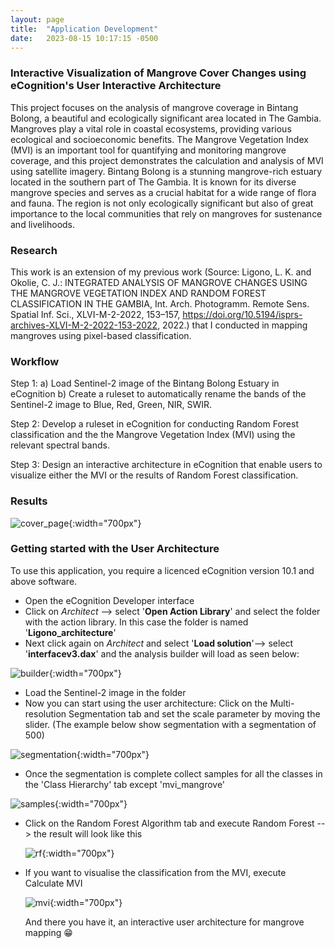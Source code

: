 ```yaml
---
layout: page
title:  "Application Development"
date:   2023-08-15 10:17:15 -0500
---
```


### Interactive Visualization of Mangrove Cover Changes using eCognition's User Interactive Architecture

This project focuses on the analysis of mangrove coverage in Bintang Bolong, a beautiful and ecologically significant area located in The Gambia. Mangroves play a vital role in coastal ecosystems, providing various ecological and socioeconomic benefits. The Mangrove Vegetation Index (MVI) is an important tool for quantifying and monitoring mangrove coverage, and this project demonstrates the calculation and analysis of MVI using satellite imagery. Bintang Bolong is a stunning mangrove-rich estuary located in the southern part of The Gambia. It is known for its diverse mangrove species and serves as a crucial habitat for a wide range of flora and fauna. The region is not only ecologically significant but also of great importance to the local communities that rely on mangroves for sustenance and livelihoods.

### Research
This work is an extension of my previous work (Source: Ligono, L. K. and Okolie, C. J.: INTEGRATED ANALYSIS OF MANGROVE CHANGES USING THE MANGROVE VEGETATION INDEX AND RANDOM FOREST CLASSIFICATION IN THE GAMBIA, Int. Arch. Photogramm. Remote Sens. Spatial Inf. Sci., XLVI-M-2-2022, 153–157, https://doi.org/10.5194/isprs-archives-XLVI-M-2-2022-153-2022, 2022.) that I conducted in mapping mangroves using pixel-based classification.

### Workflow

Step 1: a) Load Sentinel-2 image of the Bintang Bolong Estuary in eCognition b) Create a ruleset to automatically rename the bands of the Sentinel-2 image to Blue, Red, Green, NIR, SWIR.

Step 2: Develop a ruleset in eCognition for conducting Random Forest classification and the the Mangrove Vegetation Index (MVI) using the relevant spectral bands.

Step 3: Design an interactive architecture in eCognition that enable users to visualize either the MVI or the results of Random Forest classification. 

### Results
![cover_page](https://github.com/lisahligono/OBIA_IP/assets/72496335/5015a7af-5926-4622-955d-44cbec5c0538){:width="700px"}

### Getting started with the User Architecture 

To use this application, you require a licenced eCognition version 10.1 and above software.
- Open the eCognition Developer interface
- Click on *Architect* --> select '**Open Action Library**' and select the folder with the action library. In this case the folder is named '**Ligono_architecture**'
- Next click again on *Architect* and select '**Load solution**'--> select '**interfacev3.dax**' and the analysis builder will load as seen below:
  
![builder](https://github.com/lisahligono/OBIA_IP/assets/72496335/5cd29ffa-408f-4580-bc79-7aa81f47cdca){:width="700px"}

- Load the Sentinel-2 image in the folder
- Now you can start using the user architecture: Click on the Multi-resolution Segmentation tab and set the scale parameter  by moving the slider. (The example below show segmentation with a segmentation of 500)

![segmentation](https://github.com/lisahligono/OBIA_IP/assets/72496335/83ae362e-36c1-4e1e-bcf1-1ec98dc92a53){:width="700px"}
 
- Once the segmentation is complete collect samples for all the classes in the 'Class Hierarchy' tab except 'mvi_mangrove'

 ![samples](https://github.com/lisahligono/OBIA_IP/assets/72496335/5d2962c8-a34e-4ab7-9e23-ccc359b57440){:width="700px"}
 
- Click on the Random Forest Algorithm tab and execute Random Forest --> the result will look like this

  ![rf](https://github.com/lisahligono/OBIA_IP/assets/72496335/24dedb13-e513-43db-9c66-cc8a58efbe07){:width="700px"}

- If you want to visualise the classification from the MVI, execute Calculate MVI

  ![mvi](https://github.com/lisahligono/OBIA_IP/assets/72496335/6b11f3bf-fed7-48e0-93cf-25e21493b5a3){:width="700px"}


  And there you have it, an interactive user architecture for mangrove mapping 😁










